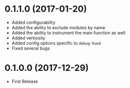 # 0.1.1.0 (2017-01-20)
  * Added configurability
  * Added the ability to exclude modules by name
  * Added the ability to instrument the main function as well
  * Added verbosity
  * Added config options specific to `debug-hoed`
  * Fixed several bugs

# 0.1.0.0 (2017-12-29)
  * First Release
